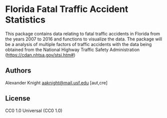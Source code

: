 # Florida Fatal Traffic Accident Statistics

This package contains data relating to fatal traffic accidents in Florida from the years 2007 to 2016 and functions to visualize the data. The package will be a analysis of multiple factors of traffic accidents with the data being obtained from the National Highway Traffic Safety Administration (https://cdan.nhtsa.gov/stsi.htm#)

## Authors

Alexander Knight <aaknight@mail.usf.edu> [aut,cre]

## License

CC0 1.0 Universal (CC0 1.0)
